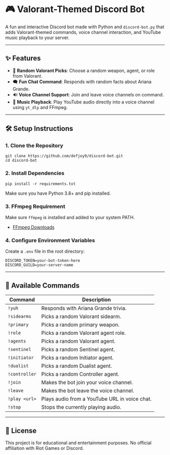# 🎮 Valorant-Themed Discord Bot

A fun and interactive Discord bot made with Python and `discord-bot.py` that adds Valorant-themed commands, voice channel interaction, and YouTube music playback to your server.

---

## ✨ Features

* 🎲 **Random Valorant Picks**: Choose a random weapon, agent, or role from Valorant.
* 🗨️ **Fun Chat Command**: Responds with random facts about Ariana Grande.
* 🔊 **Voice Channel Support**: Join and leave voice channels on command.
* 🎵 **Music Playback**: Play YouTube audio directly into a voice channel using `yt_dlp` and FFmpeg.

---

## 🛠️ Setup Instructions

### 1. Clone the Repository

    git clone https://github.com/defjoy9/discord-bot.git
    cd discord-bot

### 2. Install Dependencies

    pip install -r requirements.txt

Make sure you have Python 3.8+ and pip installed.

### 3. FFmpeg Requirement

Make sure `ffmpeg` is installed and added to your system PATH.

* [FFmpeg Downloads](https://ffmpeg.org/download.html)

### 4. Configure Environment Variables

Create a `.env` file in the root directory:

```
DISCORD_TOKEN=your-bot-token-here
DISCORD_GUILD=your-server-name
```

---

## 🧠 Available Commands

| Command       | Description                                   |
| ------------- | --------------------------------------------- |
| `!yuh`        | Responds with Ariana Grande trivia.           |
| `!sidearms`   | Picks a random Valorant sidearm.              |
| `!primary`    | Picks a random primary weapon.                |
| `!role`       | Picks a random Valorant agent role.           |
| `!agents`     | Picks a random Valorant agent.                |
| `!sentinel`   | Picks a random Sentinel agent.                |
| `!initiator`  | Picks a random Initiator agent.               |
| `!dualist`    | Picks a random Dualist agent.                 |
| `!controller` | Picks a random Controller agent.              |
| `!join`       | Makes the bot join your voice channel.        |
| `!leave`      | Makes the bot leave the voice channel.        |
| `!play <url>` | Plays audio from a YouTube URL in voice chat. |
| `!stop`       | Stops the currently playing audio.            |

---

## 📄 License

This project is for educational and entertainment purposes. No official affiliation with Riot Games or Discord.
